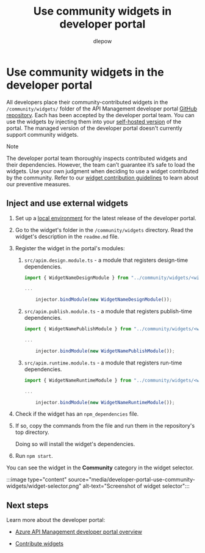 ﻿---
title: Use community widgets in developer portal
titleSuffix: Azure API Management
description: Learn about community widgets for the API Management developer portal and how to inject and use them in your code. 
author: dlepow
ms.author: apimpm
ms.date: 03/25/2021
ms.service: api-management
ms.topic: how-to
---

# Use community widgets in the developer portal

All developers place their community-contributed widgets in the `/community/widgets/` folder of the API Management developer portal [GitHub repository](https://github.com/Azure/api-management-developer-portal). Each has been accepted by the developer portal team. You can use the widgets by injecting them into your [self-hosted version](developer-portal-self-host.md) of the portal. The managed version of the developer portal doesn't currently support community widgets.

> [!NOTE]
> The developer portal team thoroughly inspects contributed widgets and their dependencies. However, the team can’t guarantee it’s safe to load the widgets. Use your own judgment when deciding to use a widget contributed by the community. Refer to our [widget contribution guidelines](developer-portal-widget-contribution-guidelines.md#contribution-guidelines) to learn about our preventive measures.

## Inject and use external widgets

1. Set up a [local environment](developer-portal-self-host.md#set-up-local-environment) for the latest release of the developer portal.

1. Go to the widget's folder in the `/community/widgets` directory. Read the widget's description in the `readme.md` file.

1. Register the widget in the portal's modules:

    1. `src/apim.design.module.ts` - a module that registers design-time dependencies.
    
        ```typescript
        import { WidgetNameDesignModule } from "../community/widgets/<widget-name>/widget.design.module";
    
        ...
    
            injector.bindModule(new WidgetNameDesignModule());
        ```
    
    1. `src/apim.publish.module.ts` - a module that registers publish-time dependencies.
    
        ```typescript
        import { WidgetNamePublishModule } from "../community/widgets/<widget-name>/widget.publish.module";
    
        ...
    
            injector.bindModule(new WidgetNamePublishModule());
        ```
    
    1. `src/apim.runtime.module.ts` - a module that registers run-time dependencies.
    
        ```typescript
        import { WidgetNameRuntimeModule } from "../community/widgets/<widget-name>/widget.runtime.module";
    
        ...
    
            injector.bindModule(new WidgetNameRuntimeModule());
        ```

1. Check if the widget has an `npm_dependencies` file.

1. If so, copy the commands from the file and run them in the repository's top directory.

    Doing so will install the widget's dependencies.

1. Run `npm start`.

You can see the widget in the **Community** category in the widget selector.

:::image type="content" source="media/developer-portal-use-community-widgets/widget-selector.png" alt-text="Screenshot of widget selector":::


## Next steps


Learn more about the developer portal:

- [Azure API Management developer portal overview](api-management-howto-developer-portal.md)

- [Contribute widgets](developer-portal-widget-contribution-guidelines.md)
